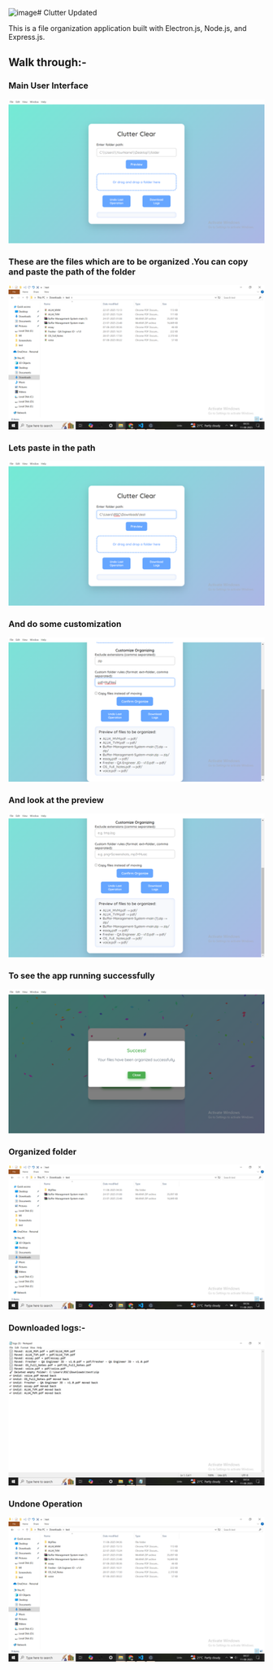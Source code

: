 <img width="1920" height="1080" alt="image" src="https://github.com/user-attachments/assets/17082e3d-66dc-44c5-b31e-3e5144f9c1c1" /># Clutter Updated

This is a file organization application built with Electron.js, Node.js, and Express.js.

## Walk through:-

### Main User Interface
![A screenshot of the application's main interface.](UI.png)

### These are the files which are to be organized .You can copy and paste the path of the folder 
![Folder](file_to_organize.png)

### Lets paste in the path
![A screenshot demonstrating the drag-and-drop functionality.](path_pasted.png)

### And do some customization
![A screenshot of the preview functionality, showing which files will be organized.](customization.png)

### And look at the preview 
![A screenshot of the success alert after the operation is complete.](preview_shown.png)

### To see the app running successfully
![A screenshot of the undo button being clicked.](success_alert.png)

### Organized folder 
![A screenshot of the undo button being clicked.](organized_files.png)


### Downloaded logs:-
![A screenshot confirming that the last operation has been undone.](logs.png)

### Undone Operation
![A screenshot confirming that the last operation has been undone.](undid.png)


